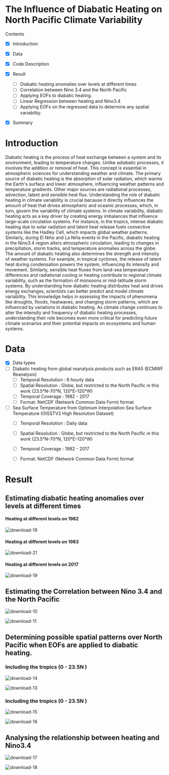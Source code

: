 # The Influence of Diabatic Heating on North Pacific Climate Variability

Contents
 - [x] Introduction
 - [x] Data
 - [x] Code Description
 - [x] Result 
   - [ ]  Diabatic heating anomalies over levels at different times
   - [ ]  Correlation between Nino 3.4 and the North Pacific
   - [ ]  Applying EOFs to diabatic heating.
   - [ ]  Linear Regression between heating and Nino3.4
   - [ ]  Applying EOFs on the regressed data to determine any spatial variabiltiy.
 - [x] Summary 


# Introduction

Diabatic heating is the process of heat exchange between a system and its environment, leading to temperature changes. Unlike adiabatic processes, it involves the addition or removal of heat. This concept is essential in atmospheric sciences for understanding weather and climate.
The primary source of diabatic heating is the absorption of solar radiation, which warms the Earth's surface and lower atmosphere, influencing weather patterns and temperature gradients. Other major sources are radiational processes, advection, latent and sensible heat flux.
Understanding the role of diabatic heating in climate variability is crucial because it directly influences the amount of heat that drives atmospheric and oceanic processes, which, in turn, govern the variability of climate systems. In climate variability, diabatic heating acts as a key driver by creating energy imbalances that influence large-scale circulation systems. For instance, in the tropics, intense diabatic heating due to solar radiation and latent heat release fuels convective systems like the Hadley Cell, which impacts global weather patterns. Similarly, during El Niño and La Niña events in the Pacific, diabatic heating in the Nino3.4 region alters atmospheric circulation, leading to changes in precipitation, storm tracks, and temperature anomalies across the globe.
The amount of diabatic heating also determines the strength and intensity of weather systems. For example, in tropical cyclones, the release of latent heat during condensation powers the system, influencing its intensity and movement. Similarly, sensible heat fluxes from land-sea temperature differences and radiational cooling or heating contribute to regional climate variability, such as the formation of monsoons or mid-latitude storm systems. By understanding how diabatic heating distributes heat and drives energy exchanges, scientists can better predict and model climate variability. This knowledge helps in assessing the impacts of phenomena like droughts, floods, heatwaves, and changing storm patterns, which are influenced by variations in diabatic heating. As climate change continues to alter the intensity and frequency of diabatic heating processes, understanding their role becomes even more critical for predicting future climate scenarios and their potential impacts on ecosystems and human systems.

# Data 
 - [x] Data types
  - [ ] Diabatic heating from global reanalysis products such as ERA5 (ECMWF Reanalysis)
    - [ ] Temporal Resolution : 6 hourly data
    - [ ] Spatial Resolution : Globe, but restricted to the North Pacific in this work (23.5°N–70°N, 120°E–120°W)
    - [ ] Temporal Coverage : 1982 - 2017
    - [ ] Format: NetCDF (Network Common Data Form) format
  - [ ] Sea Surface Temperature from Optimum Interpolation Sea Surface Temperature (OISSTV2 High Resolution Dataset)
    - [ ] Temporal Resolution : Daily data
    - [ ] Spatial Resolution : Globe, but restricted to the North Pacific in this work (23.5°N–70°N, 120°E–120°W)
    - [ ] Temporal Coverage : 1982 - 2017
    - [ ] Format: NetCDF (Network Common Data Form) format


# Result
 ## Estimating diabatic heating anomalies over levels at different times
   #### Heating at different levels on 1982

   ![download-19](https://github.com/user-attachments/assets/a918a7ab-df31-4a64-a0ed-ad2239d50fca)
   
   
   #### Heating at different levels on 1983
   ![download-21](https://github.com/user-attachments/assets/f8f5ea16-acb1-44cc-9485-a0fe09366763)
 

   #### Heating at different levels on 2017
   ![download-19](https://github.com/user-attachments/assets/510fe7b4-3e96-491d-aba2-398d1888d0df)

   
 

 
 ## Estimating the Correlation between Nino 3.4 and the North Pacific

   ![download-10](https://github.com/user-attachments/assets/23977a3e-d050-40fe-8a8f-68cf1b7c1047)


   ![download-11](https://github.com/user-attachments/assets/c3690bc4-d995-4d22-983e-3149eaaa498c)


  ## Determining possible spatial patterns over North Pacific when EOFs are applied to diabatic heating. 
   ###  Including the tropics (0 - 23.5N )

   ![download-14](https://github.com/user-attachments/assets/ee3b38bf-62fc-4003-a6d6-f80182c6d252)
     
     
   ![download-13](https://github.com/user-attachments/assets/3e2cf82b-c168-443b-a660-82ef89ea9f96)

   ### Including the tropics (0 - 23.5N )

          
   ![download-15](https://github.com/user-attachments/assets/662baba1-563e-41bf-9bdd-fcb3d1bdccb7)


   ![download-16](https://github.com/user-attachments/assets/58772c4e-f9b7-4678-9785-8e728e5e5b72)

## Analysing the relationship between heating and Nino3.4

   ![download-17](https://github.com/user-attachments/assets/c7979b44-fda7-4068-9db2-19e2441cebf7)

   ![download-18](https://github.com/user-attachments/assets/c49c6406-3c9b-478f-b650-600fedec0a25)
 
























